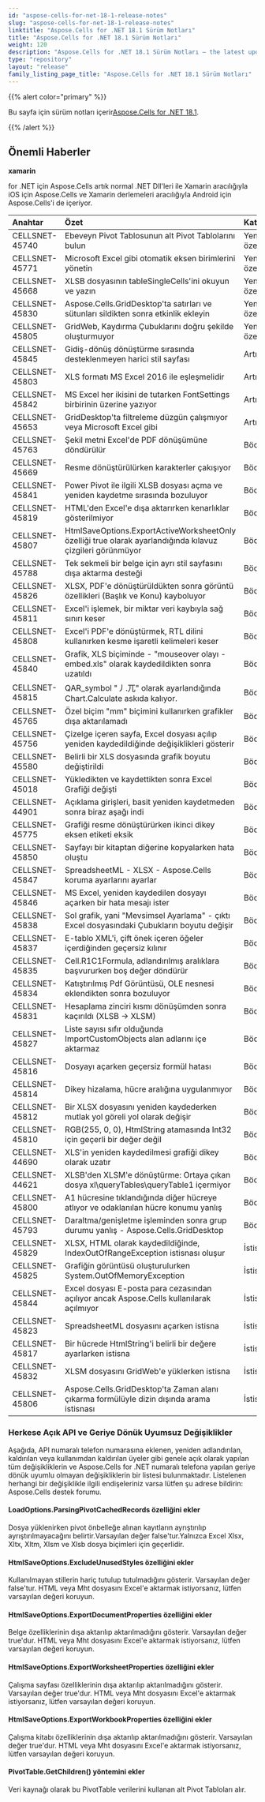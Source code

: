 ```yaml
---
id: "aspose-cells-for-net-18-1-release-notes"
slug: "aspose-cells-for-net-18-1-release-notes"
linktitle: "Aspose.Cells for .NET 18.1 Sürüm Notları"
title: "Aspose.Cells for .NET 18.1 Sürüm Notları"
weight: 120
description: "Aspose.Cells for .NET 18.1 Sürüm Notları – the latest updates and fixes."
type: "repository"
layout: "release"
family_listing_page_title: "Aspose.Cells for .NET 18.1 Sürüm Notları"
---
```

{{% alert color="primary" %}} 

 Bu sayfa için sürüm notları içerir[Aspose.Cells for .NET 18.1](https://www.nuget.org/packages/Aspose.Cells/18.1.0).

{{% /alert %}} 
## **Önemli Haberler**
**xamarin**

for .NET için Aspose.Cells artık normal .NET Dll'leri ile Xamarin aracılığıyla iOS için Aspose.Cells ve Xamarin derlemeleri aracılığıyla Android için Aspose.Cells'i de içeriyor.



|**Anahtar**|**Özet**|**Kategori**|
|:- |:- |:- |
|CELLSNET-45740|Ebeveyn Pivot Tablosunun alt Pivot Tablolarını bulun|Yeni özellik|
|CELLSNET-45771|Microsoft Excel gibi otomatik eksen birimlerini yönetin|Yeni özellik|
|CELLSNET-45668|XLSB dosyasının tableSingleCells'ini okuyun ve yazın|Yeni özellik|
|CELLSNET-45830|Aspose.Cells.GridDesktop'ta satırları ve sütunları sildikten sonra etkinlik ekleyin|Yeni özellik|
|CELLSNET-45805|GridWeb, Kaydırma Çubuklarını doğru şekilde oluşturmuyor|Yeni özellik|
|CELLSNET-45845|Gidiş-dönüş dönüştürme sırasında desteklenmeyen harici stil sayfası|Artırma|
|CELLSNET-45803|XLS formatı MS Excel 2016 ile eşleşmelidir|Artırma|
|CELLSNET-45842|MS Excel her ikisini de tutarken FontSettings birbirinin üzerine yazıyor|Artırma|
|CELLSNET-45653|GridDesktop'ta filtreleme düzgün çalışmıyor veya Microsoft Excel gibi|Artırma|
|CELLSNET-45763|Şekil metni Excel'de PDF dönüşümüne döndürülür|Böcek|
|CELLSNET-45669|Resme dönüştürülürken karakterler çakışıyor|Böcek|
|CELLSNET-45841|Power Pivot ile ilgili XLSB dosyası açma ve yeniden kaydetme sırasında bozuluyor|Böcek|
|CELLSNET-45819|HTML'den Excel'e dışa aktarırken kenarlıklar gösterilmiyor|Böcek|
|CELLSNET-45807|HtmlSaveOptions.ExportActiveWorksheetOnly özelliği true olarak ayarlandığında kılavuz çizgileri görünmüyor|Böcek|
|CELLSNET-45788|Tek sekmeli bir belge için ayrı stil sayfasını dışa aktarma desteği|Böcek|
|CELLSNET-45826|XLSX, PDF'e dönüştürüldükten sonra görüntü özellikleri (Başlık ve Konu) kayboluyor|Böcek|
|CELLSNET-45811|Excel'i işlemek, bir miktar veri kaybıyla sağ sınırı keser|Böcek|
|CELLSNET-45808|Excel'i PDF'e dönüştürmek, RTL dilini kullanırken kesme işaretli kelimeleri keser|Böcek|
|CELLSNET-45840|Grafik, XLS biçiminde - "mouseover olayı - embed.xls" olarak kaydedildikten sonra uzatıldı|Böcek|
|CELLSNET-45815|QAR_symbol "丿.兀" olarak ayarlandığında Chart.Calculate askıda kalıyor.|Böcek|
|CELLSNET-45765|Özel biçim "mm" biçimini kullanırken grafikler dışa aktarılamadı|Böcek|
|CELLSNET-45756|Çizelge içeren sayfa, Excel dosyası açılıp yeniden kaydedildiğinde değişiklikleri gösterir|Böcek|
|CELLSNET-45580|Belirli bir XLS dosyasında grafik boyutu değiştirildi|Böcek|
|CELLSNET-45018|Yükledikten ve kaydettikten sonra Excel Grafiği değişti|Böcek|
|CELLSNET-44901|Açıklama girişleri, basit yeniden kaydetmeden sonra biraz aşağı indi|Böcek|
|CELLSNET-45775|Grafiği resme dönüştürürken ikinci dikey eksen etiketi eksik|Böcek|
|CELLSNET-45850|Sayfayı bir kitaptan diğerine kopyalarken hata oluştu|Böcek|
|CELLSNET-45847|SpreadsheetML - XLSX - Aspose.Cells koruma ayarlarını ayarlar|Böcek|
|CELLSNET-45846|MS Excel, yeniden kaydedilen dosyayı açarken bir hata mesajı ister|Böcek|
|CELLSNET-45838|Sol grafik, yani "Mevsimsel Ayarlama" - çıktı Excel dosyasındaki Çubukların boyutu değişir|Böcek|
|CELLSNET-45837|E-tablo XML'i, çift önek içeren öğeler içerdiğinden geçersiz kılınır|Böcek|
|CELLSNET-45835|Cell.R1C1Formula, adlandırılmış aralıklara başvururken boş değer döndürür|Böcek|
|CELLSNET-45834|Katıştırılmış Pdf Görüntüsü, OLE nesnesi eklendikten sonra bozuluyor|Böcek|
|CELLSNET-45831|Hesaplama zinciri kısmı dönüşümden sonra kaçırıldı (XLSB -> XLSM)|Böcek|
|CELLSNET-45827|Liste sayısı sıfır olduğunda ImportCustomObjects alan adlarını içe aktarmaz|Böcek|
|CELLSNET-45816|Dosyayı açarken geçersiz formül hatası|Böcek|
|CELLSNET-45814|Dikey hizalama, hücre aralığına uygulanmıyor|Böcek|
|CELLSNET-45812|Bir XLSX dosyasını yeniden kaydederken mutlak yol göreli yol olarak değişir|Böcek|
|CELLSNET-45810|RGB(255, 0, 0), HtmlString atamasında Int32 için geçerli bir değer değil|Böcek|
|CELLSNET-44690|XLS'in yeniden kaydedilmesi grafiği dikey olarak uzatır|Böcek|
|CELLSNET-44621|XLSB'den XLSM'e dönüştürme: Ortaya çıkan dosya xl\queryTables\queryTable1 içermiyor|Böcek|
|CELLSNET-45800|A1 hücresine tıklandığında diğer hücreye atlıyor ve odaklanılan hücre konumu yanlış|Böcek|
|CELLSNET-45793|Daraltma/genişletme işleminden sonra grup durumu yanlış - Aspose.Cells.GridDesktop|Böcek|
|CELLSNET-45829|XLSX, HTML olarak kaydedildiğinde, IndexOutOfRangeException istisnası oluşur|İstisna|
|CELLSNET-45825|Grafiğin görüntüsü oluşturulurken System.OutOfMemoryException|İstisna|
|CELLSNET-45844|Excel dosyası E-posta para cezasından açılıyor ancak Aspose.Cells kullanılarak açılmıyor|İstisna|
|CELLSNET-45823|SpreadsheetML dosyasını açarken istisna|İstisna|
|CELLSNET-45817|Bir hücrede HtmlString'i belirli bir değere ayarlarken istisna|İstisna|
|CELLSNET-45832|XLSM dosyasını GridWeb'e yüklerken istisna|İstisna|
|CELLSNET-45806|Aspose.Cells.GridDesktop'ta Zaman alanı çıkarma formülüyle dizin dışında arama istisnası|İstisna|
### **Herkese Açık API ve Geriye Dönük Uyumsuz Değişiklikler**
Aşağıda, API numaralı telefon numarasına eklenen, yeniden adlandırılan, kaldırılan veya kullanımdan kaldırılan üyeler gibi genele açık olarak yapılan tüm değişikliklerin ve Aspose.Cells for .NET numaralı telefona yapılan geriye dönük uyumlu olmayan değişikliklerin bir listesi bulunmaktadır. Listelenen herhangi bir değişiklikle ilgili endişeleriniz varsa lütfen şu adrese bildirin: Aspose.Cells destek forumu.
#### **LoadOptions.ParsingPivotCachedRecords özelliğini ekler**
Dosya yüklenirken pivot önbelleğe alınan kayıtların ayrıştırılıp ayrıştırılmayacağını belirtir.Varsayılan değer false'tur.Yalnızca Excel Xlsx, Xltx, Xltm, Xlsm ve Xlsb dosya biçimleri için geçerlidir.
#### **HtmlSaveOptions.ExcludeUnusedStyles özelliğini ekler**
Kullanılmayan stillerin hariç tutulup tutulmadığını gösterir. Varsayılan değer false'tur. HTML veya Mht dosyasını Excel'e aktarmak istiyorsanız, lütfen varsayılan değeri koruyun.
#### **HtmlSaveOptions.ExportDocumentProperties özelliğini ekler**
Belge özelliklerinin dışa aktarılıp aktarılmadığını gösterir. Varsayılan değer true'dur. HTML veya Mht dosyasını Excel'e aktarmak istiyorsanız, lütfen varsayılan değeri koruyun.
#### **HtmlSaveOptions.ExportWorksheetProperties özelliğini ekler**
Çalışma sayfası özelliklerinin dışa aktarılıp aktarılmadığını gösterir. Varsayılan değer true'dur. HTML veya Mht dosyasını Excel'e aktarmak istiyorsanız, lütfen varsayılan değeri koruyun.
#### **HtmlSaveOptions.ExportWorkbookProperties özelliğini ekler**
Çalışma kitabı özelliklerinin dışa aktarılıp aktarılmadığını gösterir. Varsayılan değer true'dur. HTML veya Mht dosyasını Excel'e aktarmak istiyorsanız, lütfen varsayılan değeri koruyun.
#### **PivotTable.GetChildren() yöntemini ekler**
Veri kaynağı olarak bu PivotTable verilerini kullanan alt Pivot Tabloları alır.
